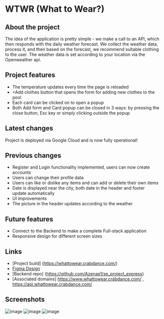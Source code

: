 # WTWR (What to Wear?)

## About the project

The idea of the application is pretty simple - we make a call to an API, which then responds with the daily weather forecast. We collect the weather data, process it, and then based on the forecast, we recommend suitable clothing to the user.
The weather data is set according to your location via the Openweather api.

## Project features

- The temperature updates every time the page is reloaded
- +Add clothes button that opens the form for adding new clothes to the pool
- Each card can be clicked on to open a popup
- Both Add form and Card popup can be closed in 3 ways: by pressing the close button, Esc key or simply clicking outside the popup

## Latest changes

Project is deployed via Google Cloud and is now fully operational!

## Previous changes

- Register and Login functionality implemented, users can now create accounts
- Users can change their profile data
- Users can like or dislike any items and can add or delete their own items
- Date is displayed near the city, both date in the header and footer update automatically
- UI improvements
- The picture in the header updates according to the weather

## Future features

- Connect to the Backend to make a complete Full-stack application
- Responsive design for different screen sizes

## Links

- [Project build] (https://whattowear.crabdance.com/)
- [Figma Design](https://www.figma.com/file/DTojSwldenF9UPKQZd6RRb/Sprint-10%3A-WTWR)
- [Backend repo] (https://github.com/Azenae1/se_project_express)
- [Associated domains] https://www.whattowear.crabdance.com/ , https://api.whattowear.crabdance.com/

## Screenshots

![image](https://github.com/Azenae1/se_project_react/assets/139771209/a339fc6e-0415-4dc4-9777-f854bc7d5acc)
![image](https://github.com/Azenae1/se_project_react/assets/139771209/338dd645-3a41-4d16-a692-e7824a5b0e94)
![image](https://github.com/Azenae1/se_project_react/assets/139771209/69397991-4440-4c6f-91a8-4c9a1eead839)

